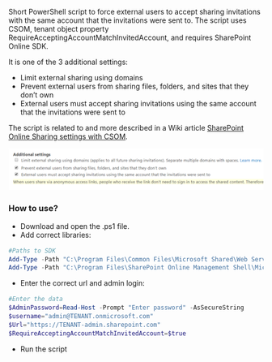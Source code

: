 Short PowerShell script to force external users to accept sharing invitations with the same account that the invitations were sent to. The script uses CSOM, tenant object property RequireAcceptingAccountMatchInvitedAccount,  and requires SharePoint Online SDK.

It is one of the 3 additional settings:

- Limit external sharing using domains 
- Prevent external users from sharing files, folders, and sites that they don’t own 
- External users must accept sharing invitations using the same account that the invitations were sent to


 

The script is related to and more described in a Wiki article [SharePoint Online Sharing settings with CSOM](https://social.technet.microsoft.com/wiki/contents/articles/39365.sharepoint-online-sharing-settings-with-csom).

 <img src="../Force external users to accept sharing invitations with the same account/0042.png">

### How to use?

- Download and open the .ps1 file.
- Add correct libraries:
 

```PowerShell
#Paths to SDK 
Add-Type -Path "C:\Program Files\Common Files\Microsoft Shared\Web Server Extensions\16\ISAPI\Microsoft.SharePoint.Client.dll" 
Add-Type -Path "C:\Program Files\SharePoint Online Management Shell\Microsoft.Online.SharePoint.PowerShell\Microsoft.Online.SharePoint.Client.Tenant.dll"   
```
- Enter the correct url and admin login: 

```PowerShell
#Enter the data 
$AdminPassword=Read-Host -Prompt "Enter password" -AsSecureString 
$username="admin@TENANT.onmicrosoft.com" 
$Url="https://TENANT-admin.sharepoint.com" 
$RequireAcceptingAccountMatchInvitedAccount=$true
``` 
- Run the script
